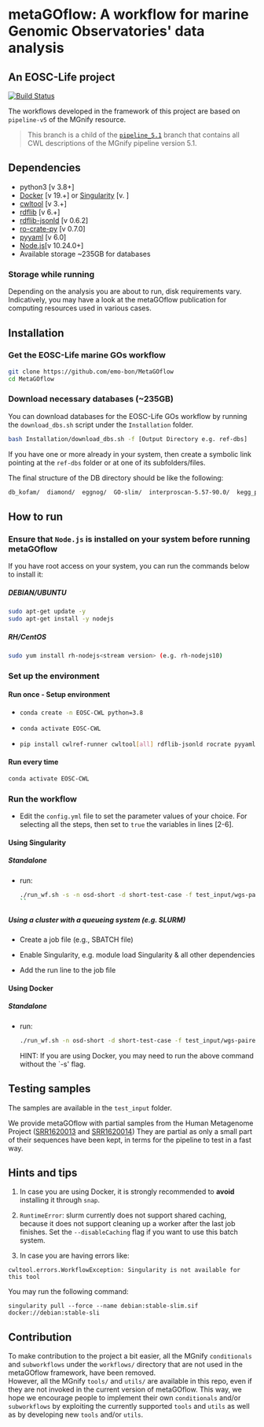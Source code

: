 # metaGOflow: A workflow for marine Genomic Observatories' data analysis

## An EOSC-Life project

[![Build Status](https://travis-ci.org/EBI-Metagenomics/pipeline-v5.svg?branch=master)](https://travis-ci.com/EBI-Metagenomics/pipeline-v5)

The workflows developed in the framework of this project are based on `pipeline-v5` of the MGnify resource.

> This branch is a child of the [`pipeline_5.1`](https://github.com/hariszaf/pipeline-v5/tree/pipeline_5.1) branch
> that contains all CWL descriptions of the MGnify pipeline version 5.1.

## Dependencies

- python3 [v 3.8+]
- [Docker](https://www.docker.com) [v 19.+] or [Singularity](https://apptainer.org) [v. ]
- [cwltool](https://github.com/common-workflow-language/cwltool) [v 3.+]
- [rdflib](https://rdflib.readthedocs.io/en/stable/) [v 6.+]
- [rdflib-jsonld](https://pypi.org/project/rdflib-jsonld/) [v 0.6.2]
- [ro-crate-py](https://github.com/ResearchObject/ro-crate-py) [v 0.7.0]
- [pyyaml](https://pypi.org/project/PyYAML/) [v 6.0]
- [Node.js](https://nodejs.org/)[v 10.24.0+]
- Available storage ~235GB for databases

### Storage while running

Depending on the analysis you are about to run, disk requirements vary.
Indicatively, you may have a look at the metaGOflow publication for computing resources used in various cases.

## Installation

### Get the EOSC-Life marine GOs workflow

```bash
git clone https://github.com/emo-bon/MetaGOflow
cd MetaGOflow
```

### Download necessary databases (~235GB)

You can download databases for the EOSC-Life GOs workflow by running the
`download_dbs.sh` script under the `Installation` folder.

```bash
bash Installation/download_dbs.sh -f [Output Directory e.g. ref-dbs] 
```
If you have one or more already in your system, then create a symbolic link pointing
at the `ref-dbs` folder or at one of its subfolders/files.

The final structure of the DB directory should be like the following:

````bash
db_kofam/  diamond/  eggnog/  GO-slim/  interproscan-5.57-90.0/  kegg_pathways/  kofam_ko_desc.tsv  Rfam/  silva_lsu/  silva_ssu/
````

## How to run

### Ensure that `Node.js` is installed on your system before running metaGOflow

If you have root access on your system, you can run the commands below to install it:

##### DEBIAN/UBUNTU
```bash
sudo apt-get update -y
sudo apt-get install -y nodejs
```

##### RH/CentOS
```bash
sudo yum install rh-nodejs<stream version> (e.g. rh-nodejs10)
```

### Set up the environment

#### Run once - Setup environment

- ```bash
  conda create -n EOSC-CWL python=3.8
  ```

- ```bash
  conda activate EOSC-CWL
  ```

- ```bash
  pip install cwlref-runner cwltool[all] rdflib-jsonld rocrate pyyaml

  ```

#### Run every time

```bash
conda activate EOSC-CWL
``` 

### Run the workflow

- Edit the `config.yml` file to set the parameter values of your choice. For selecting all the steps, then set to `true` the variables in lines [2-6].

#### Using Singularity

##### Standalone
- run:
   ```bash
   ./run_wf.sh -s -n osd-short -d short-test-case -f test_input/wgs-paired-SRR1620013_1.fastq.gz -r test_input/wgs-paired-SRR1620013_2.fastq.gz
   ``

##### Using a cluster with a queueing system (e.g. SLURM)

- Create a job file (e.g., SBATCH file)

- Enable Singularity, e.g. module load Singularity & all other dependencies 

- Add the run line to the job file


#### Using Docker

##### Standalone
- run:
    ``` bash
    ./run_wf.sh -n osd-short -d short-test-case -f test_input/wgs-paired-SRR1620013_1.fastq.gz -r test_input/wgs-paired-SRR1620013_2.fastq.gz
  ```
  HINT: If you are using Docker, you may need to run the above command without the `-s' flag.

## Testing samples
The samples are available in the `test_input` folder.

We provide metaGOflow with partial samples from the Human Metagenome Project ([SRR1620013](https://www.ebi.ac.uk/ena/browser/view/SRR1620013) and [SRR1620014](https://www.ebi.ac.uk/ena/browser/view/SRR1620014))
They are partial as only a small part of their sequences have been kept, in terms for the pipeline to test in a fast way. 


## Hints and tips

1. In case you are using Docker, it is strongly recommended to **avoid** installing it through `snap`.

2. `RuntimeError`: slurm currently does not support shared caching, because it does not support cleaning up a worker
   after the last job finishes.
   Set the `--disableCaching` flag if you want to use this batch system.

3. In case you are having errors like:

```
cwltool.errors.WorkflowException: Singularity is not available for this tool
```

You may run the following command:

```
singularity pull --force --name debian:stable-slim.sif docker://debian:stable-sli
```

## Contribution

To make contribution to the project a bit easier, all the MGnify `conditionals` and `subworkflows` under
the `workflows/` directory that are not used in the metaGOflow framework, have been removed.   
However, all the MGnify `tools/` and `utils/` are available in this repo, even if they are not invoked in the current
version of metaGOflow.
This way, we hope we encourage people to implement their own `conditionals` and/or `subworkflows` by exploiting the
currently supported `tools` and `utils` as well as by developing new `tools` and/or `utils`.


<!-- cwltool --print-dot my-wf.cwl | dot -Tsvg > my-wf.svg -->

